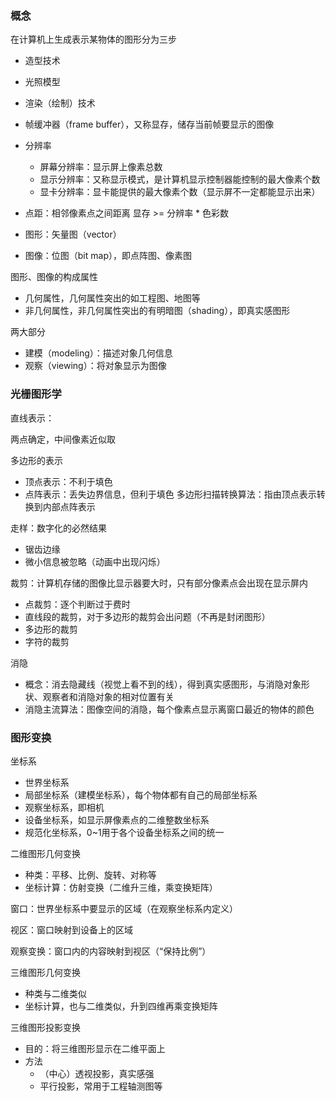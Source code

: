 ### 概念 

在计算机上生成表示某物体的图形分为三步
- 造型技术
- 光照模型
- 渲染（绘制）技术

- 帧缓冲器（frame buffer），又称显存，储存当前帧要显示的图像
- 分辨率
  - 屏幕分辨率：显示屏上像素总数
  - 显示分辨率：又称显示模式，是计算机显示控制器能控制的最大像素个数
  - 显卡分辨率：显卡能提供的最大像素个数（显示屏不一定都能显示出来）
- 点距：相邻像素点之间距离
显存 >= 分辨率 * 色彩数 

- 图形：矢量图（vector）
- 图像：位图（bit map），即点阵图、像素图

图形、图像的构成属性
- 几何属性，几何属性突出的如工程图、地图等
- 非几何属性，非几何属性突出的有明暗图（shading），即真实感图形

两大部分
- 建模（modeling）：描述对象几何信息
- 观察（viewing）：将对象显示为图像

### 光栅图形学 

直线表示： 

两点确定，中间像素近似取 

多边形的表示
- 顶点表示：不利于填色
- 点阵表示：丢失边界信息，但利于填色
多边形扫描转换算法：指由顶点表示转换到内部点阵表示 

走样：数字化的必然结果
- 锯齿边缘
- 微小信息被忽略（动画中出现闪烁）

裁剪：计算机存储的图像比显示器要大时，只有部分像素点会出现在显示屏内
- 点裁剪：逐个判断过于费时
- 直线段的裁剪，对于多边形的裁剪会出问题（不再是封闭图形）
- 多边形的裁剪
- 字符的裁剪

消隐
- 概念：消去隐藏线（视觉上看不到的线），得到真实感图形，与消隐对象形状、观察者和消隐对象的相对位置有关
- 消隐主流算法：图像空间的消隐，每个像素点显示离窗口最近的物体的颜色

### 图形变换 

坐标系
- 世界坐标系
- 局部坐标系（建模坐标系），每个物体都有自己的局部坐标系
- 观察坐标系，即相机
- 设备坐标系，如显示屏像素点的二维整数坐标系
- 规范化坐标系，0~1用于各个设备坐标系之间的统一

二维图形几何变换
- 种类：平移、比例、旋转、对称等
- 坐标计算：仿射变换（二维升三维，乘变换矩阵）

窗口：世界坐标系中要显示的区域（在观察坐标系内定义） 

视区：窗口映射到设备上的区域 

观察变换：窗口内的内容映射到视区（“保持比例”） 

三维图形几何变换
- 种类与二维类似
- 坐标计算，也与二维类似，升到四维再乘变换矩阵

三维图形投影变换
- 目的：将三维图形显示在二维平面上
- 方法
  - （中心）透视投影，真实感强
  - 平行投影，常用于工程轴测图等